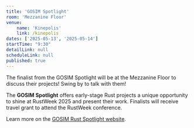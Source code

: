```yaml
---
title: 'GOSIM Spotlight'
room: 'Mezzanine Floor'
venue: 
    name: 'Kinepolis'
    link: /kinepolis
dates: ['2025-05-13', '2025-05-14']
startTime: "9:30"
detailLink: null
scheduleLink: null
published: true
---
```


The finalist from the GOSIM Spotlight will be at the Mezzanine Floor to discuss their projects! Swing by to talk with them!

The **GOSIM Spotlight** offers early-stage Rust projects a unique opportunity to shine at RustWeek 2025 and present their work. Finalists will receive travel grant to attend the RustWeek conference.

Learn more on the [GOSIM Rust Spotlight website](https://spotlight.gosim.org/rust2025).
